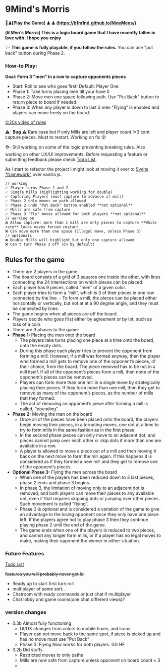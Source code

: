 # 9Mind's Morris

**🎲♟[Play the Game] ♟ ♟ (https://b1m1nd.github.io/NineMens/)**

**(_9 Men's Morris_) This is a logic board game that I have recently fallen in love with. I hope you enjoy**

💡-
**This game is fully playable, if you follow the rules.** You can use "put back" button during Phase 2.

### How-to Play:

**Goal: Form 3 "men" in a row to capture opponents pieces**

- Start: Roll to see who goes first! Default: Player One
- Phase 1: Take turns placing men till your have 0
- Phase 2: Move men one space following path. Use "Put Back" button to return piece to board if needed.
- Phase 3: When any player is down to last 3 men "Flying" is enabled and players can move freely on the board.

[4:20s video of rules](https://www.youtube.com/watch?v=zvbIKOHIkRE)

⚠- **Bug** ⚠ Rare case but if only Mills are left and player count !=3 cant capture pieces. Must to restart. Working on fix 😵

⛑- Still working on some of the logic preventing breaking rules. Also working on other UX/UI improvements. Before requesting a feature or submitting feedback please check <a href="https://github.com/b1m1nd/NineMens/blob/master/z.todo" target="_blank">Todo List</a>.

As I start to refactor the project I might look at moving it over to <a href="https://svelte.dev/" target="_blank">Svelte "framework"</a> over vanilla js.

```
// working
✅ Player turns Phase 1 and 2
✅ Single Mills (highlighting working for double)
✅ Capturing Players (must capture to advance if mill)
✅ Phase 2 only moves on path allowed
✅ Phase 2 undo "Put Back" button enabled **not optional**
✅ Mills are safe from capture
✅ Phase 3 "Fly" moves allowed for both players **not optional**
// working on
❌ Allow capture: more than 1 mill are only pieces to capture **While rare** locks moves forced restart
❌ Can move more than one space (illegal move, unless Phase 3)
// optionals
❌ Double Mills will highlight but only one capture allowed
❌ Can't turn Phase 3 off (on by default)
```

## Rules for the game

- There are 2 players in the game.
- The board consists of a grid of 3 squares one inside the other, with lines connecting the 24 intersections on which pieces can be placed.
- Each player has 9 pieces, called “men” of a given color.
- Each player tries to form a “mill”, which is 3 of their pieces in one row connected by the line. - To form a mill, the pieces can be placed either horizontally or vertically, but not at at a 90 degree angle, and they must be connected by lines.
- The game begins when all pieces are off the board.
- Players decide who goes first either by agreement or by lot, such as toss of a coin.
- There are 3 phases to the game:
- **Phase 1:** Placing the men onto the board
  - The players take turns placing one piece at a time onto the board, onto the empty dots.
  - During this phase each player tries to prevent the opponent from forming a mill. However, if a mill was formed anyway, then the player who formed a mill gets to remove one of the opponent’s pieces, of their choice, from the board. The piece removed has to be not in a mill itself. If all of the opponent’s pieces form a mill, then none of the opponent’s pieces can be removed.
  - Players can form more than one mill in a single move by strategically placing their pieces. If they form more than one mill, then they get to remove as many of the opponent’s pieces, as the number of mills that they formed.
  - The act of removing an opponent’s piece after forming a mill is called, “pounding”.
- **Phase 2:** Moving the men on the board
  - Once all of the pieces have been placed onto the board, the players begin moving their pieces, in alternating moves, one dot at a time to try to form mills in the same fashion as in the first phase.
  - In the second phase pieces can only move to an adjacent dot, and pieces cannot jump over each other or skip dots if more than one are available in a row.
  - A player is allowed to move a piece out of a mill and then moving it back on the next move to form the mill again. If this happens it is considered as if they formed a new mill and they get to remove one of the opponent’s pieces.
- **Optional Phase 3:** Flying the men across the board
  - When one of the players has been reduced down to 3 last pieces, phase 2 ends and phase 3 begins.
  - In phase 3, the limitation of moving only to an adjacent dot is removed, and both players can move their pieces to any available dot, even if that requires skipping dots or jumping over other pieces. Such movement is called “flying”.
  - Phase 3 is optional and is considered a variation of the game to give an advantage to the losing opponent once they only have one piece left. If the players agree not to play phase 3 then they continue playing phase 2 until the end of the game.
  - The game ends when one of the players is reduced to two pieces, and cannot any longer form mills, or if a player has no legal moves to make, making their opponent the winner in either situation.

### Future Features

<a href="https://github.com/b1m1nd/NineMens/blob/master/z.todo" target="_blank">Todo List</a>

~~features you will probably never get lol~~

- Ready up to start first turn roll
- multiplayer of some sort...
- Chatroom with ready commands or just chat if multiplayer
- Chat lobby and game rooms(one chat different views)?

### version changes

- 0.3b Almost fully functioning
  - UI/UX changes from colors to mobile hover, and icons.
  - Player can not move back to the same spot, if piece is picked up and has no move must use "Put Back"
  - Phase 3: Flying Now works for both players. GG HF
- 0.2b Did stuffs
  - Restricted moves to only paths
  - Mills are now safe from capture unless opponent on board count = 3
  -
